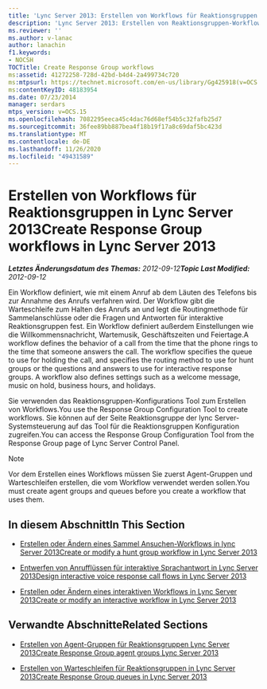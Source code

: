 ```yaml
---
title: 'Lync Server 2013: Erstellen von Workflows für Reaktionsgruppen'
description: 'Lync Server 2013: Erstellen von Reaktionsgruppen-Workflows'
ms.reviewer: ''
ms.author: v-lanac
author: lanachin
f1.keywords:
- NOCSH
TOCTitle: Create Response Group workflows
ms:assetid: 41272258-728d-42bd-b4d4-2a499734c720
ms:mtpsurl: https://technet.microsoft.com/en-us/library/Gg425918(v=OCS.15)
ms:contentKeyID: 48183954
ms.date: 07/23/2014
manager: serdars
mtps_version: v=OCS.15
ms.openlocfilehash: 7082295eeca45c4dac76d68ef54b5c32fafb25d7
ms.sourcegitcommit: 36fee89bb887bea4f18b19f17a8c69daf5bc423d
ms.translationtype: MT
ms.contentlocale: de-DE
ms.lasthandoff: 11/26/2020
ms.locfileid: "49431589"
---
```

# <a name="create-response-group-workflows-in-lync-server-2013"></a><span data-ttu-id="2ad16-103">Erstellen von Workflows für Reaktionsgruppen in Lync Server 2013</span><span class="sxs-lookup"><span data-stu-id="2ad16-103">Create Response Group workflows in Lync Server 2013</span></span>

<div data-xmlns="http://www.w3.org/1999/xhtml">

<div class="topic" data-xmlns="http://www.w3.org/1999/xhtml" data-msxsl="urn:schemas-microsoft-com:xslt" data-cs="https://msdn.microsoft.com/">

<div data-asp="https://msdn2.microsoft.com/asp">



</div>

<div id="mainSection">

<div id="mainBody"><span data-ttu-id="2ad16-104">

<span> </span></span><span class="sxs-lookup"><span data-stu-id="2ad16-104">

<span> </span></span></span>

<span data-ttu-id="2ad16-105">_**Letztes Änderungsdatum des Themas:** 2012-09-12_</span><span class="sxs-lookup"><span data-stu-id="2ad16-105">_**Topic Last Modified:** 2012-09-12_</span></span>

<span data-ttu-id="2ad16-p101">Ein Workflow definiert, wie mit einem Anruf ab dem Läuten des Telefons bis zur Annahme des Anrufs verfahren wird. Der Workflow gibt die Warteschleife zum Halten des Anrufs an und legt die Routingmethode für Sammelanschlüsse oder die Fragen und Antworten für interaktive Reaktionsgruppen fest. Ein Workflow definiert außerdem Einstellungen wie die Willkommensnachricht, Wartemusik, Geschäftszeiten und Feiertage.</span><span class="sxs-lookup"><span data-stu-id="2ad16-p101">A workflow defines the behavior of a call from the time that the phone rings to the time that someone answers the call. The workflow specifies the queue to use for holding the call, and specifies the routing method to use for hunt groups or the questions and answers to use for interactive response groups. A workflow also defines settings such as a welcome message, music on hold, business hours, and holidays.</span></span>

<span data-ttu-id="2ad16-109">Sie verwenden das Reaktionsgruppen-Konfigurations Tool zum Erstellen von Workflows.</span><span class="sxs-lookup"><span data-stu-id="2ad16-109">You use the Response Group Configuration Tool to create workflows.</span></span> <span data-ttu-id="2ad16-110">Sie können auf der Seite Reaktionsgruppe der lync Server-Systemsteuerung auf das Tool für die Reaktionsgruppen Konfiguration zugreifen.</span><span class="sxs-lookup"><span data-stu-id="2ad16-110">You can access the Response Group Configuration Tool from the Response Group page of Lync Server Control Panel.</span></span>

<div>


> [!NOTE]  
> <span data-ttu-id="2ad16-111">Vor dem Erstellen eines Workflows müssen Sie zuerst Agent-Gruppen und Warteschleifen erstellen, die vom Workflow verwendet werden sollen.</span><span class="sxs-lookup"><span data-stu-id="2ad16-111">You must create agent groups and queues before you create a workflow that uses them.</span></span>



</div>

<div>

## <a name="in-this-section"></a><span data-ttu-id="2ad16-112">In diesem Abschnitt</span><span class="sxs-lookup"><span data-stu-id="2ad16-112">In This Section</span></span>

  - [<span data-ttu-id="2ad16-113">Erstellen oder Ändern eines Sammel Ansuchen-Workflows in lync Server 2013</span><span class="sxs-lookup"><span data-stu-id="2ad16-113">Create or modify a hunt group workflow in Lync Server 2013</span></span>](lync-server-2013-create-or-modify-a-hunt-group-workflow.md)

  - [<span data-ttu-id="2ad16-114">Entwerfen von Anrufflüssen für interaktive Sprachantwort in Lync Server 2013</span><span class="sxs-lookup"><span data-stu-id="2ad16-114">Design interactive voice response call flows in Lync Server 2013</span></span>](lync-server-2013-design-interactive-voice-response-call-flows.md)

  - [<span data-ttu-id="2ad16-115">Erstellen oder Ändern eines interaktiven Workflows in Lync Server 2013</span><span class="sxs-lookup"><span data-stu-id="2ad16-115">Create or modify an interactive workflow in Lync Server 2013</span></span>](lync-server-2013-create-or-modify-an-interactive-workflow.md)

</div>

<div>

## <a name="related-sections"></a><span data-ttu-id="2ad16-116">Verwandte Abschnitte</span><span class="sxs-lookup"><span data-stu-id="2ad16-116">Related Sections</span></span>

  - [<span data-ttu-id="2ad16-117">Erstellen von Agent-Gruppen für Reaktionsgruppen Lync Server 2013</span><span class="sxs-lookup"><span data-stu-id="2ad16-117">Create Response Group agent groups Lync Server 2013</span></span>](lync-server-2013-create-response-group-agent-groups.md)

  - [<span data-ttu-id="2ad16-118">Erstellen von Warteschleifen für Reaktionsgruppen in Lync Server 2013</span><span class="sxs-lookup"><span data-stu-id="2ad16-118">Create Response Group queues in Lync Server 2013</span></span>](lync-server-2013-create-response-group-queues.md)

<span data-ttu-id="2ad16-119"></div>

</div>

<span> </span>

</div>

</div>

</span><span class="sxs-lookup"><span data-stu-id="2ad16-119"></div>

</div>

<span> </span>

</div>

</div>

</span></span></div>

